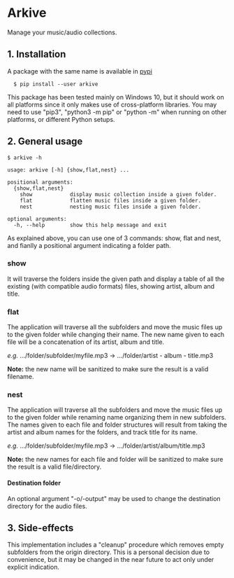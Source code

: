 # Arkive

Manage your music/audio collections.

## 1. Installation

A package with the same name is available in [pypi](https://pypi.org/project/arkive)

```
  $ pip install --user arkive
```

This package has been tested mainly on Windows 10, but it should work on all platforms since it only makes use of
cross-platform libraries. You may need to use "pip3", "python3 -m pip" or "python -m" when running on other platforms,
or different Python setups.

## 2. General usage

```
$ arkive -h

usage: arkive [-h] {show,flat,nest} ...

positional arguments:
  {show,flat,nest}
    show            display music collection inside a given folder.
    flat            flatten music files inside a given folder.
    nest            nesting music files inside a given folder.

optional arguments:
  -h, --help        show this help message and exit
```

As explained above, you can use one of 3 commands: show, flat and nest, and fianlly a positional argument indicating a
folder path.

### show

It will traverse the folders inside the given path and display a table of all the existing (with compatible audio
formats) files, showing artist, album and title.

### flat

The application will traverse all the subfolders and move the music files up to the given folder while changing their
name. The new name given to each file will be a concatenation of its artist, album and title.

*e.g.* .../folder/subfolder/myfile.mp3 -> .../folder/artist - album - title.mp3

**Note:** the new name will be sanitized to make sure the result is a valid filename.

### nest

The application will traverse all the subfolders and move the music files up to the given folder while renaming name
organizing them in new subfolders. The names given to each file and folder structures will result from taking the artist
and album names for the folders, and track title for its name.

*e.g.* .../folder/subfolder/myfile.mp3 -> .../folder/artist/album/title.mp3

**Note:** the new names for each file and folder will be sanitized to make sure the result is a valid file/directory.

#### Destination folder

An optional argument "-o/-output" may be used to change the destination directory for the audio files.

## 3. Side-effects

This implementation includes a "cleanup" procedure which removes empty subfolders from the origin directory. This is a
personal decision due to convenience, but it may be changed in the near future to act only under explicit indication.